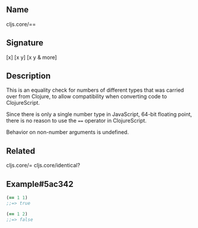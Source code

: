 ## Name
cljs.core/==

## Signature
[x]
[x y]
[x y & more]

## Description

This is an equality check for numbers of different types that was carried over from Clojure,
to allow compatibility when converting code to ClojureScript.

Since there is only a single number type in JavaScript, 64-bit floating point, there is no
reason to use the `==` operator in ClojureScript.

Behavior on non-number arguments is undefined.

## Related
cljs.core/=
cljs.core/identical?

## Example#5ac342

```clj
(== 1 1)
;;=> true

(== 1 2)
;;=> false
```

